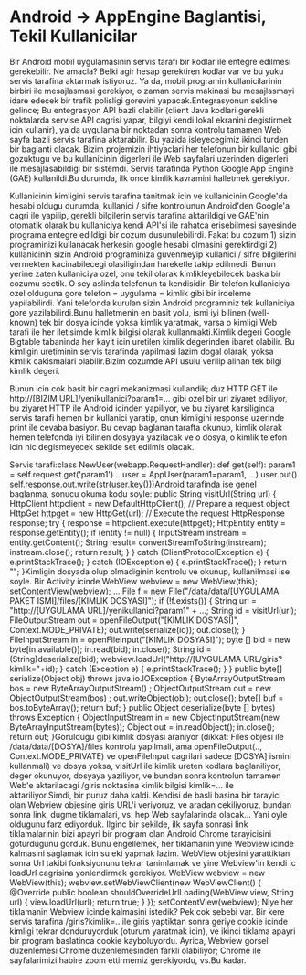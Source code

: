 # Android -> AppEngine Baglantisi, Tekil Kullanicilar

Bir Android mobil uygulamasinin servis tarafi bir kodlar ile entegre
edilmesi gerekebilir. Ne amacla? Belki agir hesap gerektiren kodlar
var ve bu yuku servis tarafina aktarmak istiyoruz. Ya da, mobil
programin kullanicilarinin birbiri ile mesajlasmasi gerekiyor, o zaman
servis makinasi bu mesajlasmayi idare edecek bir trafik polisligi
gorevini yapacak.Entegrasyonun sekline gelince; Bu entegrasyon API
bazli olabilir (client Java kodlari gerekli noktalarda servise API
cagrisi yapar, bilgiyi kendi lokal ekranini degistirmek icin
kullanir), ya da uygulama bir noktadan sonra kontrolu tamamen Web
sayfa bazli servis tarafina aktarabilir. Bu yazida isleyecegimiz
ikinci turden bir baglanti olacak. Bizim projemizin ihtiyaclari her
telefonun bir kullanici gibi gozuktugu ve bu kullanicinin digerleri
ile Web sayfalari uzerinden digerleri ile mesajlasabildigi bir
sistemdi. Servis tarafinda Python Google App Engine (GAE)
kullanildi.Bu durumda, ilk once kimlik kavramini halletmek
gerekiyor.

Kullanicinin kimligini servis tarafina tanitmak icin ve kullanicinin
Google'da hesabi oldugu durumda, kullanici / sifre kontrolunun
Android'den Google'a cagri ile yapilip, gerekli bilgilerin servis
tarafina aktarildigi ve GAE'nin otomatik olarak bu kullaniciya kendi
API'si ile rahatca erisebilmesi sayesinde programa entegre edildigi
bir cozum dusunulebilirdi. Fakat bu cozum 1) sizin programinizi
kullanacak herkesin google hesabi olmasini gerektirdigi 2)
kullanicinin sizin Android programiniza guvenmeyip kullanici / sifre
bilgilerini vermekten kacinabilecegi olasiligindan hareketle takip
edilmedi. Bunun yerine zaten kullaniciya ozel, onu tekil olarak
kimlikleyebilecek baska bir cozumu sectik. O sey aslinda telefonun ta
kendisidir. Bir telefon kullaniciya ozel olduguna gore telefon =
uygulama = kimlik gibi bir irdeleme yapilabilirdi. Yani telefonda
kurulan sizin Android programiniz tek kullaniciya gore
yazilabilirdi.Bunu halletmenin en basit yolu, ismi iyi bilinen
(well-known) tek bir dosya icinde yoksa kimlik yaratmak, varsa o
kimligi Web tarafi ile her iletisimde kimlik bilgisi olarak
kullanmakti.Kimlik degeri Google Bigtable tabaninda her kayit icin
uretilen kimlik degerinden ibaret olabilir. Bu kimligin uretiminin
servis tarafinda yapilmasi lazim dogal olarak, yoksa kimlik
cakismalari olabilir.Bizim cozumde API usulu verilip alinan tek bilgi
kimlik degeri.

Bunun icin cok basit bir cagri mekanizmasi kullandik; duz HTTP GET ile
http://[BIZIM URL]/yenikullanici?param1=... gibi ozel bir url ziyaret
ediliyor, bu ziyaret HTTP ile Android icinden yapiliyor, ve bu ziyaret
karsiliginda servis tarafi hemen bir kullanici yaratip, onun kimligini
response uzerinde print ile cevaba basiyor. Bu cevap baglanan tarafta
okunup, kimlik olarak hemen telefonda iyi bilinen dosyaya yazilacak ve
o dosya, o kimlik telefon icin hic degismeyecek sekilde set edilmis
olacak.

Servis tarafi:class NewUser(webapp.RequestHandler): def get(self):
param1 = self.request.get('param1') ..  user = AppUser(param1=param1,
...)  user.put() self.response.out.write(str(user.key()))Android
tarafinda ise genel baglanma, sonucu okuma kodu soyle: public String
visitUrl(String url) { HttpClient httpclient = new
DefaultHttpClient(); // Prepare a request object HttpGet httpget = new
HttpGet(url); // Execute the request HttpResponse response; try {
response = httpclient.execute(httpget); HttpEntity entity =
response.getEntity(); if (entity != null) { InputStream instream =
entity.getContent(); String result= convertStreamToString(instream);
instream.close(); return result; } } catch (ClientProtocolException e)
{ e.printStackTrace(); } catch (IOException e) { e.printStackTrace();
} return ""; }Kimligin dosyada olup olmadiginin kontrolu ve okunup,
kullanilmasi ise soyle. Bir Activity icinde WebView webview = new
WebView(this); setContentView(webview); ...  File f = new
File("/data/data/[UYGULAMA PAKET ISMI]/files/[KIMLIK DOSYASI]"); if
(!f.exists()) { String url = "http://[UYGULAMA
URL]/yenikullanici?param1" + ...; String id = visitUrl(url);
FileOutputStream out = openFileOutput("[KIMLIK DOSYASI]",
Context.MODE_PRIVATE); out.write(serialize(id)); out.close(); }
FileInputStream in = openFileInput("[KIMLIK DOSYASI]"); byte [] bid =
new byte[in.available()]; in.read(bid); in.close(); String id =
(String)deserialize(bid); webview.loadUrl("http://[UYGULAMA
URL/giris?kimlik="+id); } catch (Exception e) { e.printStackTrace(); }
} public byte[] serialize(Object obj) throws java.io.IOException {
ByteArrayOutputStream bos = new ByteArrayOutputStream() ;
ObjectOutputStream out = new ObjectOutputStream(bos) ;
out.writeObject(obj); out.close(); byte[] buf = bos.toByteArray();
return buf; } public Object deserialize(byte [] bytes) throws
Exception { ObjectInputStream in = new ObjectInputStream(new
ByteArrayInputStream(bytes)); Object out = in.readObject();
in.close(); return out; }Goruldugu gibi kimlik dosyasi araniyor
(dikkat: Files objesi ile /data/data/[DOSYA]/files kontrolu yapilmali,
ama openFileOutput(.., Context.MODE_PRIVATE) ve openFileInput
cagrilari sadece [DOSYA] ismini kullanmali) ve dosya yoksa, visitUrl
ile kimlik ureten kodlara baglaniliyor, deger okunuyor, dosyaya
yaziliyor, ve bundan sonra kontrolun tamamen Web'e aktarilacagi /giris
noktasina kimlik bilgisi kimlik=... ile aktariliyor.Simdi, bir puruz
daha kaldi. Kendisi de basli basina bir tarayici olan Webview objesine
giris URL'i veriyoruz, ve aradan cekiliyoruz, bundan sonra link, dugme
tiklamalari, vs. hep Web sayfalarinda olacak... Yani oyle oldugunu
farz ediyorduk. Ilginc bir sekilde, ilk sayfa sonrasi link
tiklamalarinin bizi apayri bir program olan Android Chrome
tarayicisini goturdugunu gorduk. Bunu engellemek, her tiklamanin yine
Webview icinde kalmasini saglamak icin su eki yapmak lazim. WebView
objesini yarattiktan sonra Url takibi fonksiyonunu tekrar tanimlamak
ve yine Webview'in kendi ic loadUrl cagrisina yonlendirmek gerekiyor.
WebView webview = new WebView(this); webview.setWebViewClient(new
WebViewClient() { @Override public boolean
shouldOverrideUrlLoading(WebView view, String url) {
view.loadUrl(url); return true; } }); setContentView(webview); Niye
her tiklamanin Webview icinde kalmasini istedik? Pek cok sebebi
var. Bir kere servis tarafina /giris?kimlik=.. ile giris yaptiktan
sonra geriye cookie icinde kimligi tekrar donduruyorduk (oturum
yaratmak icin), ve ikinci tiklama apayri bir program baslatinca cookie
kayboluyordu. Ayrica, Webview gorsel duzenlemesi Chrome
duzenlemesinden farkli olabiliyor; Chrome ile sayfalarimizi habire
zoom ettirmemiz gerekiyordu, vs.Bu kadar.





